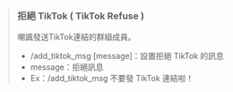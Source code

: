 > ### **拒絕 TikTok ( TikTok Refuse )**
> 
> 嘲諷發送TikTok連結的群組成員。
> 
> - /add_tiktok_msg [message]：設置拒絕 TikTok 的訊息
>  - message：拒絕訊息
>  - Ex：/add_tiktok_msg 不要發 TikTok 連結啦！
